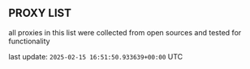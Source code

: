 ## PROXY LIST

all proxies in this list were collected from open sources and tested for functionality

last update: `2025-02-15 16:51:50.933639+00:00` UTC